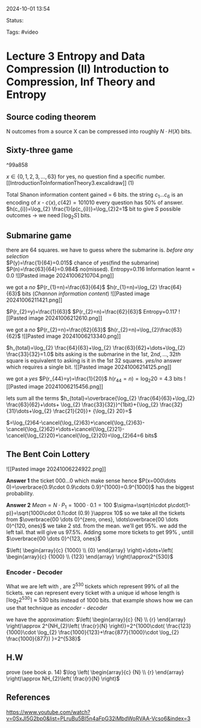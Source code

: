 

2024-10-01 13:54

Status: 

Tags: #video

# Lecture 3 Entropy and Data Compression (II) Introduction to Compression, Inf Theory and Entropy

## Source coding theorem
N outcomes from a source X can be compressed into roughly $N \cdot H(X)$ bits.
## Sixty-three game

^99a858

$x \in\{0,1,2,3,\dots ,63\}$
for yes, no question find a specific number.
[[IntroductionToInformationTheory3.excalidraw]] (1)

Total Shanon information content gained = 6 bits.
the string $c_{1}\dots c_{6}$ is an encoding of $x$ - $c(x), c(42)=101010$
every question has 50% of answer.
$h(c_{i})=\log_{2} \frac{1}{p(c_{i})}=\log_{2}2=1$ bit
to give $S$ possible outcomes -> we need  $\lceil \log_{2}S\rceil$ bits.

## Submarine game
 there are  64 squares. we have to guess where the submarine is.
 *before any selection*  
 $P(y)=\frac{1}{64}=0.015$ chance of *y*es(find the submarine)
 $P(n)=\frac{63}{64}=0.984$ *n*o(missed). 
 Entropy=$0.116$
 Information learnt = $0.0$
![[Pasted image 20241006210704.png]]

we got a *no*
 $P(r_{1}=n)=\frac{63}{64}$
$h(r_{1}=n)=\log_{2} \frac{64}{63}$ bits (*Channon information content*)
 ![[Pasted image 20241006211421.png]]

$P(r_{2}=y)=\frac{1}{63}$
$P(r_{2}=n)=\frac{62}{63}$
Entropy=$0.117$
![[Pasted image 20241006212610.png]]

we got a *no*
$P(r_{2}=n)=\frac{62}{63}$
$h(r_{2}=n)=\log_{2}\frac{63}{62}$
![[Pasted image 20241006213340.png]]

$h_{total}=\log_{2} \frac{64}{63}+\log_{2} \frac{63}{62}+\dots+\log_{2} \frac{33}{32}=1.0$ bits
asking is the submarine in the  $1st,$ $2nd, \dots , 32th$ square
is equivalent to asking is it in the $1st$ 32 squares. *yes/no* answer which requires a single bit.
![[Pasted image 20241006214125.png]]

we got a *yes*
$P(r_{44}=y)=\frac{1}{20}$
$h(r_{44}=n)=\log_{2}{20}=4.3$ bits
![[Pasted image 20241006215456.png]]

lets sum all the terms
$h_{total}=\overbrace{\log_{2} \frac{64}{63}+\log_{2} \frac{63}{62}+\dots+ \log_{2} \frac{33}{32}}^{1bit}+{\log_{2} \frac{32}{31}\dots+\log_{2} \frac{21}{20}}+  {\log_{2} 20}=$

$=\log_{2}64-\cancel{\log_{2}63}+\cancel{\log_{2}63}-\cancel{\log_{2}62}+\dots+\cancel{\log_{2}21}-\cancel{\log_{2}20}+\cancel{\log_{2}20}=\log_{2}64=6 bits$
## The Bent Coin Lottery
![[Pasted image 20241006224922.png]]

**Answer 1**
the ticket $000\dots 0$
which make sense hence $P(x=000\dots 0)=\overbrace{0.9\cdot 0.9\cdots 0.9}^{1000}=0.9^{1000}$
has the biggest probability.


**Answer 2**
  $Mean=N\cdot P_{1}=1000\cdot 0.1=100$
 $\sigma=\sqrt{n\cdot p\cdot(1-p)}=\sqrt{1000\cdot 0.1\cdot (0.9) }\approx 10$
 so we take all the tickets from $\overbrace{00 \dots 0}^{zero, ones}, \dots\overbrace{00 \dots 0}^{120, ones}$
 we take 2 std. from the mean. we'll get 95%.
 we add the left tail.
 that will give us 97.5%. 
 Adding some more tickets to get 99% , untill $\overbrace{00 \dots 0}^{123, ones}$
 
$\left( \begin{array}{c} {1000} \\ {0} \end{array} \right)+\dots+\left( \begin{array}{c} {1000} \\ {123} \end{array} \right)\approx2^{530}$

### Encoder - Decoder
What we are left with , are $2^{530}$ tickets which represent 99% of all the tickets.
we can represent every ticket with a unique id whose length is $\lceil \log_{2}2^{530} \rceil \approx 530$ bits
instead of 1000 bits.
that example shows how we can use that technique as *encoder - decoder*

we have the approximation:
$\left( \begin{array}{c} {N} \\ {r} \end{array} \right)\approx 2^{NH_{2}\left( \frac{r}{N} \right)}=2^{1000\cdot( \frac{123}{1000}\cdot \log_{2} \frac{1000}{123}+\frac{877}{1000}\cdot \log_{2} \frac{1000}{877})  }=2^{538}$
## H.W
prove (see book p. 14)
$\log \left( \begin{array}{c} {N} \\ {r} \end{array} \right)\approx NH_{2}\left( \frac{r}{N} \right)$

## References

https://www.youtube.com/watch?v=0SxJl5G2bp0&list=PLruBu5BI5n4aFpG32iMbdWoRVAA-Vcso6&index=3
